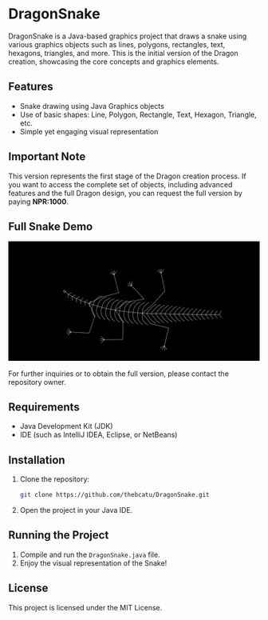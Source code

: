 # DragonSnake

DragonSnake is a Java-based graphics project that draws a snake using various graphics objects such as lines, polygons, rectangles, text, hexagons, triangles, and more. This is the initial version of the Dragon creation, showcasing the core concepts and graphics elements.

## Features
- Snake drawing using Java Graphics objects
- Use of basic shapes: Line, Polygon, Rectangle, Text, Hexagon, Triangle, etc.
- Simple yet engaging visual representation

## Important Note
This version represents the first stage of the Dragon creation process. If you want to access the complete set of objects, including advanced features and the full Dragon design, you can request the full version by paying **NPR:1000**.

## Full Snake Demo
![DragonSnake Demo](images/Dragon.png)

For further inquiries or to obtain the full version, please contact the repository owner.

## Requirements
- Java Development Kit (JDK)
- IDE (such as IntelliJ IDEA, Eclipse, or NetBeans)

## Installation
1. Clone the repository:
   ```bash
   git clone https://github.com/thebcatu/DragonSnake.git
   ```

2. Open the project in your Java IDE.

## Running the Project
1. Compile and run the `DragonSnake.java` file.
2. Enjoy the visual representation of the Snake!

## License
This project is licensed under the MIT License.
